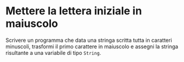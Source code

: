 # Mettere la lettera iniziale in maiuscolo

Scrivere un programma che data una stringa scritta tutta in caratteri minuscoli, trasformi il primo carattere in
maiuscolo e assegni la stringa risultante a una variabile di tipo `String`.